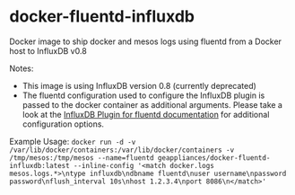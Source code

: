 # docker-fluentd-influxdb

Docker image to ship docker and mesos logs using fluentd from a Docker host to InfluxDB v0.8

Notes:
- This image is using InfluxDB version 0.8 (currently deprecated)
- The fluentd configuration used to configure the InfluxDB plugin is passed to the docker container as additional arguments. Please take a look at the [InfluxDB Plugin for fluentd documentation](https://github.com/fangli/fluent-plugin-influxdb) for additional configuration options.

Example Usage: `docker run -d -v /var/lib/docker/containers:/var/lib/docker/containers -v /tmp/mesos:/tmp/mesos --name=fluentd geappliances/docker-fluentd-influxdb:latest --inline-config '<match docker.logs mesos.logs.*>\ntype influxdb\ndbname fluentd\nuser username\npassword password\nflush_interval 10s\nhost 1.2.3.4\nport 8086\n</match>'`
